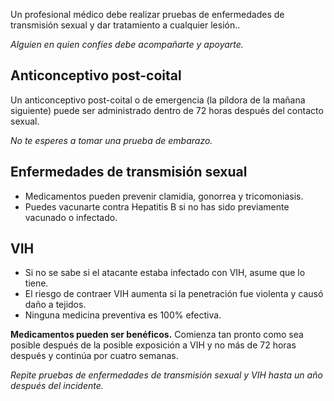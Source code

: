 [Title]: # (Cuidado médico)
[Order]: # (5)

Un profesional médico debe realizar pruebas de enfermedades de transmisión sexual y dar tratamiento a cualquier lesión..

*Alguien en quien confíes debe acompañarte y apoyarte.*

## Anticonceptivo post-coital

Un anticonceptivo post-coital o de emergencia (la píldora de la mañana siguiente) puede ser administrado dentro de 72 horas después del contacto sexual.

*No te esperes a tomar una prueba de embarazo.*

## Enfermedades de transmisión sexual

*	Medicamentos pueden prevenir clamidia, gonorrea y tricomoniasis. 
*	Puedes vacunarte contra Hepatitis B si no has sido previamente vacunado o infectado.

## VIH

*	Si no se sabe si el atacante estaba infectado con VIH, asume que lo tiene. 
*	El riesgo de contraer VIH aumenta si la penetración fue violenta y causó daño a tejidos. 
*	Ninguna medicina preventiva es 100% efectiva. 

**Medicamentos pueden ser benéficos.** Comienza tan pronto como sea posible después de la posible exposición a VIH y no más de 72 horas después y continúa por cuatro semanas. 

*Repite pruebas de enfermedades de transmisión sexual y VIH hasta un año después del incidente.* 

